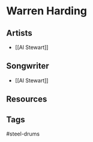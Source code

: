 # Warren Harding

## Artists
- [[Al Stewart]]

## Songwriter
- [[Al Stewart]]

## Resources

## Tags
#steel-drums
